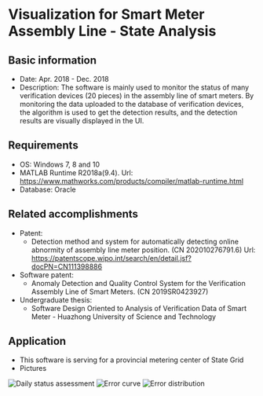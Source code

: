 # Visualization for Smart Meter Assembly Line - State Analysis

## Basic information

- Date: Apr. 2018 - Dec. 2018
- Description: The software is mainly used to monitor the status of many verification devices (20 pieces) in the assembly line of smart meters. By monitoring the data uploaded to the database of verification devices, the algorithm is used to get the detection results, and the detection results are visually displayed in the UI.

## Requirements

- OS: Windows 7, 8 and 10
- MATLAB Runtime R2018a(9.4). Url: https://www.mathworks.com/products/compiler/matlab-runtime.html 
- Database: Oracle

## Related accomplishments

- Patent:
  - Detection method and system for automatically detecting online abnormity of assembly line meter position. (CN 202010276791.6) Url: https://patentscope.wipo.int/search/en/detail.jsf?docPN=CN111398886
- Software patent: 
  - Anomaly Detection and Quality Control System for the Verification Assembly Line of Smart Meters. (CN 2019SR0423927)
- Undergraduate thesis: 
  - Software Design Oriented to Analysis of Verification Data of Smart Meter - Huazhong University of Science and Technology 

## Application

- This software is serving for a provincial metering center of State Grid
- Pictures

![Daily status assessment](https://github.com/ZhiweiBao/visualization-smart-meter-state-analysis/blob/main/img/daily%20status%20assessment.png)
![Error curve](https://github.com/ZhiweiBao/visualization-smart-meter-state-analysis/blob/main/img/error%20curve.png)
![Error distribution](https://github.com/ZhiweiBao/visualization-smart-meter-state-analysis/blob/main/img/error%20distribution.png)
